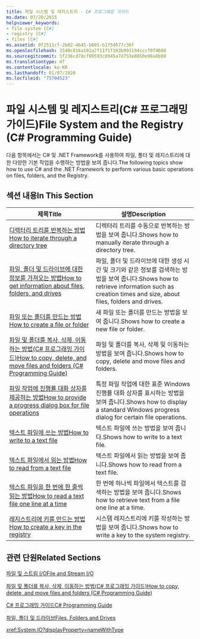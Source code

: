 ```yaml
---
title: 파일 시스템 및 레지스트리 - C# 프로그래밍 가이드
ms.date: 07/20/2015
helpviewer_keywords:
- file system [C#]
- registry [C#]
- files [C#]
ms.assetid: 0f2511cf-2b02-4b41-b001-b1754677c38f
ms.openlocfilehash: 2540c816a102a7f11f1f103b993194cccf0f4688
ms.sourcegitcommit: 5f236cd78cf09593c8945a7d753e0850e96a0b80
ms.translationtype: HT
ms.contentlocale: ko-KR
ms.lasthandoff: 01/07/2020
ms.locfileid: "75704523"
---
```

# <a name="file-system-and-the-registry-c-programming-guide"></a><span data-ttu-id="78d2b-102">파일 시스템 및 레지스트리(C# 프로그래밍 가이드)</span><span class="sxs-lookup"><span data-stu-id="78d2b-102">File System and the Registry (C# Programming Guide)</span></span>
<span data-ttu-id="78d2b-103">다음 항목에서는 C# 및 .NET Framework를 사용하여 파일, 폴더 및 레지스트리에 대한 다양한 기본 작업을 수행하는 방법을 보여 줍니다.</span><span class="sxs-lookup"><span data-stu-id="78d2b-103">The following topics show how to use C# and the .NET Framework to perform various basic operations on files, folders, and the Registry.</span></span>  
  
## <a name="in-this-section"></a><span data-ttu-id="78d2b-104">섹션 내용</span><span class="sxs-lookup"><span data-stu-id="78d2b-104">In This Section</span></span>  
  
|<span data-ttu-id="78d2b-105">**제목**</span><span class="sxs-lookup"><span data-stu-id="78d2b-105">**Title**</span></span>|<span data-ttu-id="78d2b-106">**설명**</span><span class="sxs-lookup"><span data-stu-id="78d2b-106">**Description**</span></span>|  
|---------------|---------------------|  
|[<span data-ttu-id="78d2b-107">디렉터리 트리를 반복하는 방법</span><span class="sxs-lookup"><span data-stu-id="78d2b-107">How to iterate through a directory tree</span></span>](./how-to-iterate-through-a-directory-tree.md)|<span data-ttu-id="78d2b-108">디렉터리 트리를 수동으로 반복하는 방법을 보여 줍니다.</span><span class="sxs-lookup"><span data-stu-id="78d2b-108">Shows how to manually iterate through a directory tree.</span></span>|  
|[<span data-ttu-id="78d2b-109">파일, 폴더 및 드라이브에 대한 정보를 가져오는 방법</span><span class="sxs-lookup"><span data-stu-id="78d2b-109">How to get information about files, folders, and drives</span></span>](./how-to-get-information-about-files-folders-and-drives.md)|<span data-ttu-id="78d2b-110">파일, 폴더 및 드라이브에 대한 생성 시간 및 크기와 같은 정보를 검색하는 방법을 보여 줍니다.</span><span class="sxs-lookup"><span data-stu-id="78d2b-110">Shows how to retrieve information such as creation times and size, about files, folders and drives.</span></span>|  
|[<span data-ttu-id="78d2b-111">파일 또는 폴더를 만드는 방법</span><span class="sxs-lookup"><span data-stu-id="78d2b-111">How to create a file or folder</span></span>](./how-to-create-a-file-or-folder.md)|<span data-ttu-id="78d2b-112">새 파일 또는 폴더를 만드는 방법을 보여 줍니다.</span><span class="sxs-lookup"><span data-stu-id="78d2b-112">Shows how to create a new file or folder.</span></span>|  
|[<span data-ttu-id="78d2b-113">파일 및 폴더를 복사, 삭제, 이동하는 방법(C# 프로그래밍 가이드)</span><span class="sxs-lookup"><span data-stu-id="78d2b-113">How to copy, delete, and move files and folders (C# Programming Guide)</span></span>](./how-to-copy-delete-and-move-files-and-folders.md)|<span data-ttu-id="78d2b-114">파일 및 폴더를 복사, 삭제 및 이동하는 방법을 보여 줍니다.</span><span class="sxs-lookup"><span data-stu-id="78d2b-114">Shows how to copy, delete and move files and folders.</span></span>|  
|[<span data-ttu-id="78d2b-115">파일 작업에 진행률 대화 상자를 제공하는 방법</span><span class="sxs-lookup"><span data-stu-id="78d2b-115">How to provide a progress dialog box for file operations</span></span>](./how-to-provide-a-progress-dialog-box-for-file-operations.md)|<span data-ttu-id="78d2b-116">특정 파일 작업에 대한 표준 Windows 진행률 대화 상자를 표시하는 방법을 보여 줍니다.</span><span class="sxs-lookup"><span data-stu-id="78d2b-116">Shows how to display a standard Windows progress dialog for certain file operations.</span></span>|  
|[<span data-ttu-id="78d2b-117">텍스트 파일에 쓰는 방법</span><span class="sxs-lookup"><span data-stu-id="78d2b-117">How to write to a text file</span></span>](./how-to-write-to-a-text-file.md)|<span data-ttu-id="78d2b-118">텍스트 파일에 쓰는 방법을 보여 줍니다.</span><span class="sxs-lookup"><span data-stu-id="78d2b-118">Shows how to write to a text file.</span></span>|  
|[<span data-ttu-id="78d2b-119">텍스트 파일에서 읽는 방법</span><span class="sxs-lookup"><span data-stu-id="78d2b-119">How to read from a text file</span></span>](./how-to-read-from-a-text-file.md)|<span data-ttu-id="78d2b-120">텍스트 파일에서 읽는 방법을 보여 줍니다.</span><span class="sxs-lookup"><span data-stu-id="78d2b-120">Shows how to read from a text file.</span></span>|  
|[<span data-ttu-id="78d2b-121">텍스트 파일을 한 번에 한 줄씩 읽는 방법</span><span class="sxs-lookup"><span data-stu-id="78d2b-121">How to read a text file one line at a time</span></span>](./how-to-read-a-text-file-one-line-at-a-time.md)|<span data-ttu-id="78d2b-122">한 번에 하나씩 파일에서 텍스트를 검색하는 방법을 보여 줍니다.</span><span class="sxs-lookup"><span data-stu-id="78d2b-122">Shows how to retrieve text from a file one line at a time.</span></span>|  
|[<span data-ttu-id="78d2b-123">레지스트리에 키를 만드는 방법</span><span class="sxs-lookup"><span data-stu-id="78d2b-123">How to create a key in the registry</span></span>](./how-to-create-a-key-in-the-registry.md)|<span data-ttu-id="78d2b-124">시스템 레지스트리에 키를 작성하는 방법을 보여 줍니다.</span><span class="sxs-lookup"><span data-stu-id="78d2b-124">Shows how to write a key to the system registry.</span></span>|  
  
## <a name="related-sections"></a><span data-ttu-id="78d2b-125">관련 단원</span><span class="sxs-lookup"><span data-stu-id="78d2b-125">Related Sections</span></span>  
 [<span data-ttu-id="78d2b-126">파일 및 스트림 I/O</span><span class="sxs-lookup"><span data-stu-id="78d2b-126">File and Stream I/O</span></span>](../../../standard/io/index.md)  
  
 [<span data-ttu-id="78d2b-127">파일 및 폴더를 복사, 삭제, 이동하는 방법(C# 프로그래밍 가이드)</span><span class="sxs-lookup"><span data-stu-id="78d2b-127">How to copy, delete, and move files and folders (C# Programming Guide)</span></span>](./how-to-copy-delete-and-move-files-and-folders.md)
  
 [<span data-ttu-id="78d2b-128">C# 프로그래밍 가이드</span><span class="sxs-lookup"><span data-stu-id="78d2b-128">C# Programming Guide</span></span>](../index.md)  
  
 [<span data-ttu-id="78d2b-129">파일, 폴더 및 드라이브</span><span class="sxs-lookup"><span data-stu-id="78d2b-129">Files, Folders and Drives</span></span>](./index.md)  
  
 <xref:System.IO?displayProperty=nameWithType>
